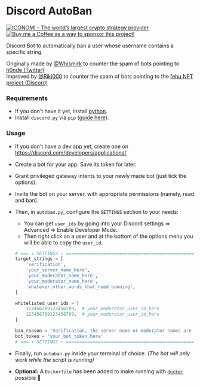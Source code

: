 # Discord AutoBan
<p align="left">
    <a href="https://www.iconomi.com/register?ref=JdFzz">
        <img src="https://img.shields.io/badge/ICONOMI-Join-blue?logo=bitcoin&logoColor=white" alt="ICONOMI - The world’s largest crypto strategy provider">
    </a> <a href="https://www.buymeacoffee.com/Rikj000">
        <img src="https://img.shields.io/badge/-Buy%20me%20a%20Coffee!-FFDD00?logo=buy-me-a-coffee&logoColor=black" alt="Buy me a Coffee as a way to sponsor this project!">
    </a>
</p>

Discord Bot to automatically ban a user whose username contains a specific string.

Originally made by [@Whismirk](https://github.com/Whismirk) to counter the spam of bots pointing to [h0nde (Twitter)](https://twitter.com/h0nde)   
Improved by [@Rikj000](https://github.com/Rikj000) to counter the spam of bots pointing to the [fehu NFT project (Discord)](https://discord.gg/8bB837HRPb)

### Requirements
- If you don't have it yet, install [python](https://www.python.org/downloads/).
- Install `discord.py` via `pip` ([guide here](https://discordpy.readthedocs.io/en/stable/intro.html)).

### Usage

- If you don't have a dev app yet, create one on https://discord.com/developers/applications/.
- Create a bot for your app. Save its token for later.
- Grant privileged gateway intents to your newly made bot (just tick the options).
- Invite the bot on your server, with appropriate permissions (namely, read and ban).
- Then, in `autoban.py`, configure the `SETTINGS` section to your needs:

    - You can get `user_ids` by going into your Discord settings => Advanced => Enable Developer Mode.
    - Then right click on a user and at the bottom of the options menu you will be able to copy the `user_id`.

    ```python
    # === ↓ SETTINGS ↓ ============================================================
    target_strings = [
        'verification',
        'your_server_name_here',
        'your_moderator_name_here',
        'your_moderator_name_here',
        'whatever_other_words_that_need_banning',
    ]

    whitelisted_user_ids = [
        123456789123456789,  # your_moderator_user_id_here
        123456789123456789,  # your_moderator_user_id_here
    ]

    ban_reason = 'Verification, the server name or moderator names are not allowed in the username to prevent scammers.'
    bot_token = 'your_bot_token_here'
    # === ↑ SETTINGS ↑ ============================================================
    ```
- Finally, run `autoban.py` inside your terminal of choice.
    *(The bot will only work while the script is running)*
- **Optional:** A `Dockerfile` has been added to make running with [`docker`](https://www.docker.com/) possible 🙂
